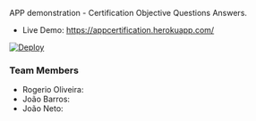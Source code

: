 <link rel="stylesheet" href="//maxcdn.bootstrapcdn.com/font-awesome/4.3.0/css/font-awesome.min.css">


APP demonstration - Certification Objective Questions Answers.

<ul>
  <li>Live Demo: <a href="https://appcertification.herokuapp.com/">https://appcertification.herokuapp.com/</a></li>
</ul>




<a href="https://heroku.com/deploy?template=https://github.com/rog3r/sample_exam_questions">
  <img src="https://www.herokucdn.com/deploy/button.svg" alt="Deploy">
</a>
 

 <h3>Team Members</h3>

 <ul>
   <li>Rogerio Oliveira: <a href="https://appcertification.herokuapp.com/"><i class="fa fa-linkedin-square"></i></a></li>
   <li>João Barros: <a href="https://appcertification.herokuapp.com/"><i class="fa fa-linkedin-square"></i></a></li>
   <li>João Neto: <a href="https://appcertification.herokuapp.com/"><i class="fa fa-linkedin-square"></i></a></li>
 </ul>